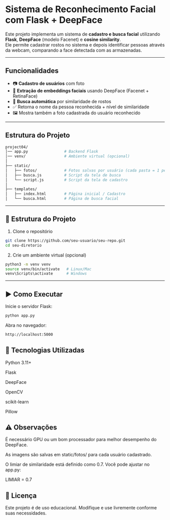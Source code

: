# Sistema de Reconhecimento Facial com Flask + DeepFace

Este projeto implementa um sistema de **cadastro e busca facial** utilizando **Flask**, **DeepFace** (modelo Facenet) e **cosine similarity**.  
Ele permite cadastrar rostos no sistema e depois identificar pessoas através da webcam, comparando a face detectada com as armazenadas.

---

## Funcionalidades

- 📷 **Cadastro de usuários** com foto
- 🧠 **Extração de embeddings faciais** usando DeepFace (Facenet + RetinaFace)
- 🔎 **Busca automática** por similaridade de rostos
- ✅ Retorna o nome da pessoa reconhecida + nível de similaridade
- 🖼️ Mostra também a foto cadastrada do usuário reconhecido

---

## Estrutura do Projeto

```bash
project04/
│── app.py                # Backend Flask
│── venv/                 # Ambiente virtual (opcional)
│
├── static/
│   ├── fotos/            # Fotos salvas por usuário (cada pasta = 1 pessoa)
│   ├── busca.js          # Script da tela de busca
│   └── script.js         # Script da tela de cadastro
│
├── templates/
│   ├── index.html        # Página inicial / Cadastro
│   └── busca.html        # Página de busca facial

```
---

## 📂 Estrutura do Projeto

1. Clone o repositório
```bash
git clone https://github.com/seu-usuario/seu-repo.git
cd seu-diretorio
```

2. Crie um ambiente virtual (opcional)
```bash
python3 -m venv venv
source venv/bin/activate   # Linux/Mac
venv\Scripts\activate      # Windows
```

---

## ▶️ Como Executar

Inicie o servidor Flask:
```bash
python app.py
```
Abra no navegador:
```bash
http://localhost:5000
```

## 🔬 Tecnologias Utilizadas

Python 3.11+

Flask

DeepFace

OpenCV

scikit-learn

Pillow

## ⚠️ Observações

É necessário GPU ou um bom processador para melhor desempenho do DeepFace.

As imagens são salvas em static/fotos/ para cada usuário cadastrado.

O limiar de similaridade está definido como 0.7. Você pode ajustar no app.py:

LIMIAR = 0.7

## 📜 Licença

Este projeto é de uso educacional. Modifique e use livremente conforme suas necessidades.